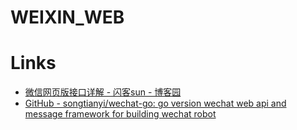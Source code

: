 # WEIXIN_WEB

# Links

* [微信网页版接口详解 - 闪客sun - 博客园](https://www.cnblogs.com/flashsun/p/8493306.html)
* [GitHub - songtianyi/wechat-go: go version wechat web api and message framework for building wechat robot](https://github.com/songtianyi/wechat-go)





